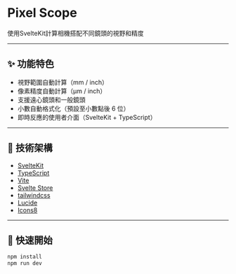 # Pixel Scope

使用SvelteKit計算相機搭配不同鏡頭的視野和精度

---

## ✨ 功能特色

- 視野範圍自動計算（mm / inch）
- 像素精度自動計算（µm / inch）
- 支援遠心鏡頭和一般鏡頭
- 小數自動格式化（預設至小數點後 6 位）
- 即時反應的使用者介面（SvelteKit + TypeScript）

---

## 🧱 技術架構

- [SvelteKit](https://kit.svelte.dev)
- [TypeScript](https://www.typescriptlang.org/)
- [Vite](https://vite.dev/)
- [Svelte Store](https://svelte.dev/docs#run-time-svelte-store)
- [tailwindcss](https://tailwindcss.com/)
- [Lucide](https://lucide.dev/)
- [Icons8](https://icons8.com/)

---

## 🚀 快速開始

```bash
npm install
npm run dev
```
